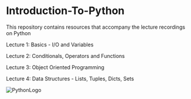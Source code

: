 # Introduction-To-Python
This repository contains resources that accompany the lecture recordings on Python

Lecture 1: Basics - I/O and Variables

Lecture 2: Conditionals, Operators and Functions 

Lecture 3: Object Oriented Programming

Lecture 4: Data Structures - Lists, Tuples, Dicts, Sets

![PythonLogo](https://www.ntuclearninghub.com/documents/39367/4216797/Python-Symbol.png/369e410e-a90f-f887-c2dc-61f7ef761476/)
